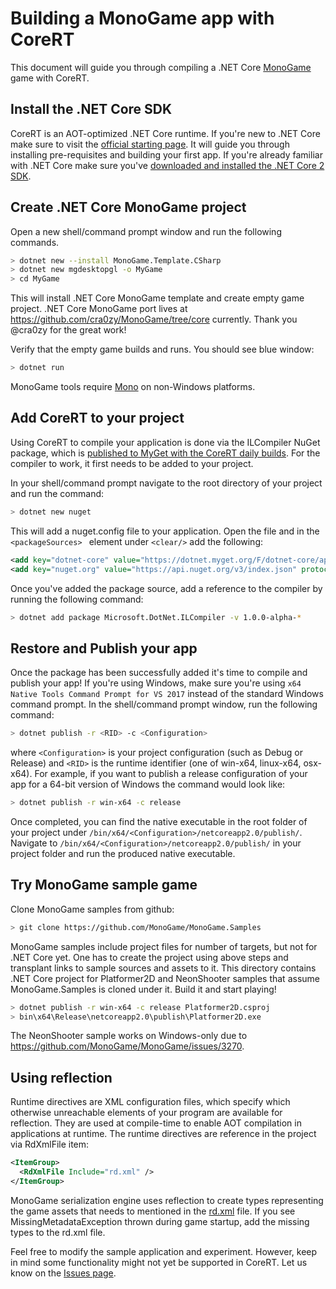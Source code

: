 # Building a MonoGame app with CoreRT

This document will guide you through compiling a .NET Core [MonoGame](http://www.monogame.net) game with CoreRT.

## Install the .NET Core SDK
CoreRT is an AOT-optimized .NET Core runtime. If you're new to .NET Core make sure to visit the [official starting page](http://dotnet.github.io). It will guide you through installing pre-requisites and building your first app.
If you're already familiar with .NET Core make sure you've [downloaded and installed the .NET Core 2 SDK](https://www.microsoft.com/net/download/core).

## Create .NET Core MonoGame project
Open a new shell/command prompt window and run the following commands.
```bash
> dotnet new --install MonoGame.Template.CSharp
> dotnet new mgdesktopgl -o MyGame
> cd MyGame
```

This will install .NET Core MonoGame template and create empty game project. .NET Core MonoGame port lives at https://github.com/cra0zy/MonoGame/tree/core currently. Thank you @cra0zy for the great work! 

Verify that the empty game builds and runs. You should see blue window:

```bash
> dotnet run
```

MonoGame tools require [Mono](http://www.mono-project.com/download/) on non-Windows platforms.

## Add CoreRT to your project
Using CoreRT to compile your application is done via the ILCompiler NuGet package, which is [published to MyGet with the CoreRT daily builds](https://dotnet.myget.org/feed/dotnet-core/package/nuget/Microsoft.DotNet.ILCompiler).
For the compiler to work, it first needs to be added to your project.

In your shell/command prompt navigate to the root directory of your project and run the command:

```bash
> dotnet new nuget 
```

This will add a nuget.config file to your application. Open the file and in the ``<packageSources> `` element under ``<clear/>`` add the following:

```xml
<add key="dotnet-core" value="https://dotnet.myget.org/F/dotnet-core/api/v3/index.json" />
<add key="nuget.org" value="https://api.nuget.org/v3/index.json" protocolVersion="3" />
```

Once you've added the package source, add a reference to the compiler by running the following command:

```bash
> dotnet add package Microsoft.DotNet.ILCompiler -v 1.0.0-alpha-* 
```

## Restore and Publish your app

Once the package has been successfully added it's time to compile and publish your app! If you're using Windows, make sure you're using `x64 Native Tools Command Prompt for VS 2017` instead of the standard Windows command prompt. In the shell/command prompt window, run the following command:

```bash
> dotnet publish -r <RID> -c <Configuration>
```

where `<Configuration>` is your project configuration (such as Debug or Release) and `<RID>` is the runtime identifier (one of win-x64, linux-x64, osx-x64). For example, if you want to publish a release configuration of your app for a 64-bit version of Windows the command would look like:

```bash 
> dotnet publish -r win-x64 -c release
```

Once completed, you can find the native executable in the root folder of your project under `/bin/x64/<Configuration>/netcoreapp2.0/publish/`. Navigate to `/bin/x64/<Configuration>/netcoreapp2.0/publish/` in your project folder and run the produced native executable.

## Try MonoGame sample game

Clone MonoGame samples from github:

```bash
> git clone https://github.com/MonoGame/MonoGame.Samples
```

MonoGame samples include project files for number of targets, but not for .NET Core yet. One has to create the project using above steps and transplant links to sample sources and assets to it. This directory contains .NET Core project for Platformer2D and NeonShooter samples that assume MonoGame.Samples is cloned under it. Build it and start playing!

```bash
> dotnet publish -r win-x64 -c release Platformer2D.csproj
> bin\x64\Release\netcoreapp2.0\publish\Platformer2D.exe
```

The NeonShooter sample works on Windows-only due to https://github.com/MonoGame/MonoGame/issues/3270.

## Using reflection 
Runtime directives are XML configuration files, which specify which otherwise unreachable elements of your program are available for reflection. They are used at compile-time to enable AOT compilation in applications at runtime. The runtime directives are reference in the project via RdXmlFile item:

```xml
<ItemGroup>
  <RdXmlFile Include="rd.xml" />
</ItemGroup>
```

MonoGame serialization engine uses reflection to create types representing the game assets that needs to mentioned in the [rd.xml](rd.xml) file. If you see MissingMetadataException thrown during game startup, add the missing types to the rd.xml file.

Feel free to modify the sample application and experiment. However, keep in mind some functionality might not yet be supported in CoreRT. Let us know on the [Issues page](https://github.com/dotnet/corert/issues/).
